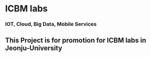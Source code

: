 # ICBM labs  
### IOT, Cloud, Big Data, Mobile Services  
  
  
## This Project is for promotion for ICBM labs in Jeonju-University 